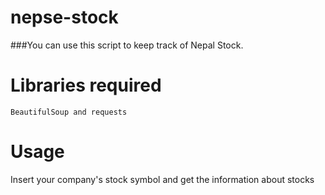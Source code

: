 # nepse-stock

###You can use this script to keep track of Nepal Stock.

Libraries required
============
    BeautifulSoup and requests

Usage
============
   Insert your company's stock symbol and get the information about stocks 
